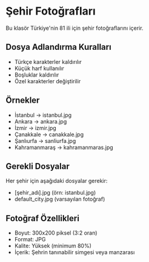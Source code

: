 # Şehir Fotoğrafları

Bu klasör Türkiye'nin 81 ili için şehir fotoğraflarını içerir.

## Dosya Adlandırma Kuralları

- Türkçe karakterler kaldırılır
- Küçük harf kullanılır
- Boşluklar kaldırılır
- Özel karakterler değiştirilir

## Örnekler

- İstanbul → istanbul.jpg
- Ankara → ankara.jpg
- İzmir → izmir.jpg
- Çanakkale → canakkale.jpg
- Şanlıurfa → sanliurfa.jpg
- Kahramanmaraş → kahramanmaras.jpg

## Gerekli Dosyalar

Her şehir için aşağıdaki dosyalar gerekir:
- [şehir_adı].jpg (örn: istanbul.jpg)
- default_city.jpg (varsayılan fotoğraf)

## Fotoğraf Özellikleri

- Boyut: 300x200 piksel (3:2 oran)
- Format: JPG
- Kalite: Yüksek (minimum 80%)
- İçerik: Şehrin tanınabilir simgesi veya manzarası
